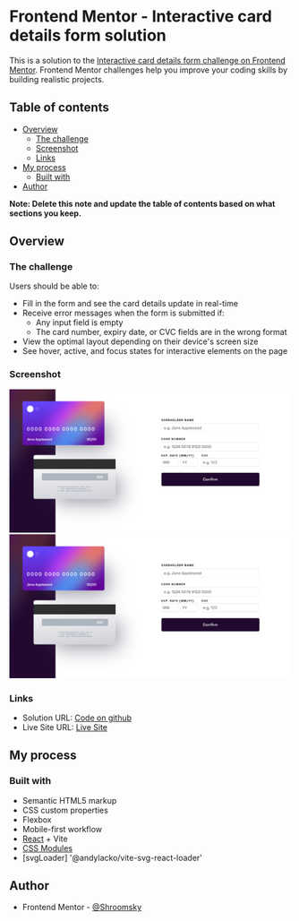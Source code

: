 
# Frontend Mentor - Interactive card details form solution

This is a solution to the [Interactive card details form challenge on Frontend Mentor](https://www.frontendmentor.io/challenges/interactive-card-details-form-XpS8cKZDWw). Frontend Mentor challenges help you improve your coding skills by building realistic projects. 

## Table of contents

- [Overview](#overview)
  - [The challenge](#the-challenge)
  - [Screenshot](#screenshot)
  - [Links](#links)
- [My process](#my-process)
  - [Built with](#built-with)
- [Author](#author)


**Note: Delete this note and update the table of contents based on what sections you keep.**

## Overview

### The challenge

Users should be able to:

- Fill in the form and see the card details update in real-time
- Receive error messages when the form is submitted if:
  - Any input field is empty
  - The card number, expiry date, or CVC fields are in the wrong format
- View the optimal layout depending on their device's screen size
- See hover, active, and focus states for interactive elements on the page

### Screenshot

![Mobile View](./public/screenshots/Screenshot1.png)
![Mobile View](./public/screenshots/Screenshot1.png)



### Links

- Solution URL: [Code on github](https://github.com/Shroomsky/interactive-card-details-form-main)
- Live Site URL: [Live Site](https://interactive-card-details-form-fronten.netlify.app/)

## My process

### Built with

- Semantic HTML5 markup
- CSS custom properties
- Flexbox
- Mobile-first workflow
- [React](https://reactjs.org/) + Vite
- [CSS Modules](https://github.com/css-modules/css-modules)
- [svgLoader]  '@andylacko/vite-svg-react-loader'




## Author

- Frontend Mentor - [@Shroomsky](https://www.frontendmentor.io/profile/Shroomsky)



